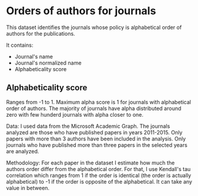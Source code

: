 # Orders of authors for journals
This dataset identifies the journals whose policy is alphabetical order of authors for the publications.

It contains:
* Journal's name
* Journal's normalized name
* Alphabeticality score

## Alphabeticality score
Ranges from -1 to 1. Maximum alpha score is 1 for journals with alphabetical order of authors. The majority of journals have alpha distributed around zero with few hunderd journals with alpha closer to one.

Data: I used data from the Microsoft Academic Graph. The journals analyzed are those who have published papers in years 2011-2015. Only papers with more than 3 authors have been included in the analysis. Only journals who have published more than three papers in the selected years are analyzed.

Methodology: For each paper in the dataset I estimate how much the authors order differ from the alphabetical order. For that, I use Kendall's tau correlation which ranges from 1 if the order is identical (the order is actually alphabetical) to -1 if the order is opposite of the alphabetical. It can take any value in between.
